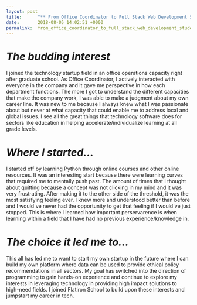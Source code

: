 ```yaml
---
layout: post
title:      "** From Office Coordinator to Full Stack Web Development Student**"
date:       2018-08-05 14:02:51 +0000
permalink:  from_office_coordinator_to_full_stack_web_development_student
---
```


# *The budding interest*
I joined the technology startup field in an office operations capacity right after graduate school. As Office Coordinator, I actively interacted with everyone in the company and it gave me perspective in how each department functions. The more I got to understand the different capacities that make the company work, I was able to make a judgment about my own career line. It was new to me because I always knew what I was passionate about but never at what capacity that could enable me to address local and global issues. I see all the great things that technology software does for sectors like education in helping accelerate/individualize learning at all grade levels. 

# *Where I started...*
I started off by learning Python through online courses and other online resources. It was an interesting start because there were learning curves that required me to mentally push past. The amount of times that I thought about quitting because a concept was not clicking in my mind and it was very frustrating. After making it to the other side of the threshold, it was the most satisfying feeling ever. I knew more and understood better than before and I would've never had the opportunity to get that feeling if I would've just stopped. This is where I learned how important perservarence is when learning within a field that I have had no previous experience/knowledge in. 
# *The choice it led me to…*
This all has led me to want to start my own startup in the future where I can build my own platform where data can be used to provide ethical policy recommendations in all sectors. My goal has switched into the direction of programming to gain hands-on experience and continue to explore my interests in leveraging technology in providing high impact solutions to high-need fields. I joined Flatiron School to build upon these interests and jumpstart my career in tech.


